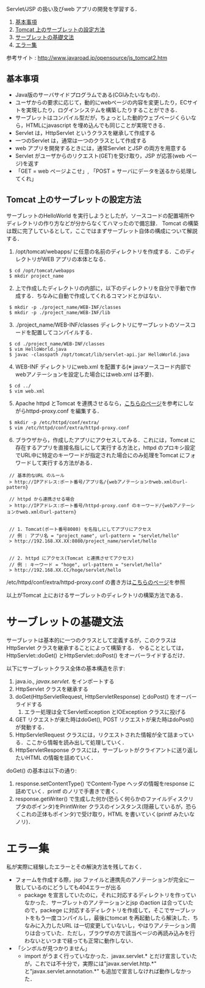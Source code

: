 Servlet/JSP の扱い及びweb アプリの開発を学習する．

1. [基本事項](#Basic)
1. [Tomcat 上のサーブレットの設定方法](#Tomcat)
1. [サーブレットの基礎文法](#Syntax)
1. [エラー集](#Error)

参考サイト : http://www.javaroad.jp/opensource/js_tomcat2.htm

<a id = "Basic"></a>
## 基本事項
- Java版のサーバサイドプログラムである(CGIみたいなもの)．
- ユーザからの要求に応じて，動的にwebページの内容を変更したり，ECサイトを実現したり，ログインシステムを構築したりすることができる．
- サーブレットはコンパイル型だが，ちょっとした動的ウェブページくらいなら，HTMLにjavascript を埋め込んでも同じことが実現できる．
- Servlet は，HttpServlet というクラスを継承して作成する
- 一つのServlet は，通常は一つのクラスとして作成する
- web アプリを開発するときには，通常Servlet とJSP の両方を用意する
- Servlet がユーザからのリクエスト(GET)を受け取り，JSP が応答(web ページ)を返す
- 「GET = web ページよこせ」, 「POST = サーバにデータを送るから処理してくれ」

<a id = "Tomcat"></a>
## Tomcat 上のサーブレットの設定方法

サーブレットのHelloWorld を実行しようとしたが，ソースコードの配置場所やディレクトリの作り方などが分からなくてハマったので備忘録．
Tomcat の構築は既に完了しているとして，ここではまずサーブレット自体の構成について解説する．

1. /opt/tomcat/webapps/ に任意の名前のディレクトリを作成する．このディレクトリがWEB アプリの本体となる．
```
 $ cd /opt/tomcat/webapps
 $ mkdir project_name
```

2. 上で作成したディレクトリの内部に，以下のディレクトリを自分で手動で作成する．ちなみに自動で作成してくれるコマンドとかはない．
```
 $ mkdir -p ./project_name/WEB-INF/classes
 $ mkdir -p ./project_name/WEB-INF/lib
```

3. ./project_name/WEB-INF/classes ディレクトリにサーブレットのソースコードを配置してコンパイルする．
```
 $ cd ./project_name/WEB-INF/classes
 $ vim HelloWorld.java
 $ javac -classpath /opt/tomcat/lib/servlet-api.jar HelloWorld.java
```

4. WEB-INF ディレクトリにweb.xml を配置する(※ javaソースコード内部でwebアノテーションを設定した場合にはweb.xml は不要)．
```
 $ cd ../
 $ vim web.xml
```

5. Apache httpd とTomcat を連携させるなら，<a href="https://github.com/Ailes-Grises/server#CoHttpd" target="_blank">こちらのページ</a>を参考にしながらhttpd-proxy.conf を編集する．
```
 $ mkdir -p /etc/httpd/conf/extra/
 $ vim /etc/httpd/conf/extra/httpd-proxy.conf
```

6. ブラウザから，作成したアプリにアクセスしてみる．これには，Tomcat に存在するアプリを直接名指しにして実行する方法と，httpd のプロキシ設定でURL中に特定のキーワードが指定された場合にのみ処理をTomcat にフォワードして実行する方法がある．
```
 // 基本的なURL のルール
 > http://IPアドレス:ポート番号/アプリ名/{webアノテーションかweb.xmlのurl-pattern}

 // httpd から連携させる場合
 > http://IPアドレス:ポート番号/httpd-proxy.conf のキーワード/{webアノテーションかweb.xmlのurl-pattern}


 // 1. Tomcat(ポート番号8080) を名指しにしてアプリにアクセス
 // 例 : アプリ名 = "project_name", url-pattern = "servlet/hello"
 > http://192.168.XX.XX:8080/project_name/servlet/hello


 // 2. httpd にアクセス(Tomcat と連携させてアクセス)
 // 例 : キーワード = "hoge", url-pattern = "servlet/hello"
 > http://192.168.XX.CC/hoge/servlet/hello
```
/etc/httpd/conf/extra/httpd-proxy.conf の書き方は<a href="https://github.com/Ailes-Grises/server#CoHttpd" target="_blank">こちらのページ</a>を参照

以上がTomcat 上におけるサーブレットのディレクトリの構築方法である．

<a id = "Syntax"></a>
# サーブレットの基礎文法
サーブレットは基本的に一つのクラスとして定義するが，このクラスはHttpServlet クラスを継承することによって構築する．
やることとしては，HttpServlet::doGet() とHttpServlet::doPost() をオーバーライドするだけ．

以下にサーブレットクラス全体の基本構造を示す:
1. java.io.*, javax.servlet.* をインポートする
1. HttpServlet クラスを継承する
1. doGet(HttpServletRequest, HttpServletResponse) とdoPost() をオーバーライドする
	1. エラー処理は全てServletException とIOException クラスに投げる
1. GET リクエストが来た時はdoGet(), POST リクエストが来た時はdoPost() が発動する．
1. HttpServletRequest クラスには，リクエストされた情報が全て詰まっている．ここから情報を読み出して処理していく．
1. HttpServletResponse クラスには，サーブレットがクライアントに送り返したいHTML の情報を詰めていく．

doGet() の基本は以下の通り:
1. response.setContentType() でContent-Type ヘッダの情報をresponse に詰めていく．printf のノリで手書きで書く．
1. response.getWriter() で生成した何か(恐らく何らかのファイルディスクリプタのポインタ)をPrintWriter クラスのインスタンス(隠蔽しているが，恐らくこれの正体もポインタ)で受け取り，HTML を書いていく(printf みたいなノリ)．

<a id = "Error"></a>
# エラー集
私が実際に経験したエラーとその解決方法を残しておく．
- フォームを作成する際，jsp ファイルと連携先のアノテーションが完全に一致しているのにどうしても404エラーが出る
	- package を宣言していたのに，それに対応するディレクトリを作っていなかった．サーブレットのアノテーションとjsp のaction は合っていたので，packege に対応するディレクトリを作成して，そこでサーブレットをもう一度コンパイルし，最後にtomcat を再起動したら解決した．ちなみに入力したURL は一切変更していないし，やはりアノテーション周りは合っていた．ただし，ブラウザの方で該当ページの再読み込みを行わないといつまで経っても正常に動作しない．
- 「シンボルが見つかりません」
	- import がうまく行っていなかった．javax.servlet.* とだけ宣言していたが，これでは不十分で，実際には"javax.servlet.http.\*" と"javax.servlet.annotation.\*" も追加で宣言しなければ動作しなかった．
